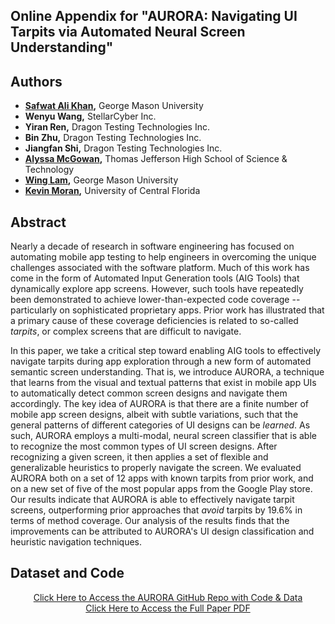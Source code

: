 ## Online Appendix for "AURORA: Navigating UI Tarpits via Automated Neural Screen Understanding"

## Authors
* **<a href="https://mason.gmu.edu/~skhan89/">Safwat Ali Khan</a>,** George Mason University
* **Wenyu Wang,** StellarCyber Inc.
* **Yiran Ren,** Dragon Testing Technologies Inc.
* **Bin Zhu,** Dragon Testing Technologies Inc.
* **Jiangfan Shi,** Dragon Testing Technologies Inc.
* **<a href="https://mason.gmu.edu/~jmahmud/">Alyssa McGowan</a>,** Thomas Jefferson High School of Science & Technology
* **<a href="https://cs.gmu.edu/~winglam/">Wing Lam</a>,** George Mason University
* **<a href="https://www.kpmoran.com">Kevin Moran</a>,** University of Central Florida


## Abstract

Nearly a decade of research in software engineering has focused on automating mobile app testing to help engineers in overcoming the unique challenges associated with the software platform. Much of this work has come in the form of Automated Input Generation tools (AIG Tools) that dynamically explore app screens. However, such tools have repeatedly been demonstrated to achieve lower-than-expected code coverage -- particularly on sophisticated proprietary apps.
Prior work has illustrated that a primary cause of these coverage deficiencies is related to so-called *tarpits*, or complex screens that are difficult to navigate. 

In this paper, we take a critical step toward enabling AIG tools to effectively navigate tarpits during app exploration through a new form of automated semantic screen understanding. That is, we introduce AURORA, a technique that learns from the visual and textual patterns that exist in mobile app UIs to automatically detect common screen designs and navigate them accordingly. The key idea of AURORA is that there are a finite number of mobile app screen designs, albeit with subtle variations, such that the general patterns of different categories of UI designs can be *learned*. As such, AURORA employs a multi-modal, neural screen classifier that is able to recognize the most common types of UI screen designs. After recognizing a given screen, it then applies a set of flexible and generalizable heuristics to properly navigate the screen. We evaluated AURORA both on a set of 12 apps with known tarpits from prior work, and on a new set of five of the most popular apps from the Google Play store. 
Our results indicate that AURORA is able to effectively navigate tarpit screens, outperforming prior approaches that *avoid* tarpits by 19.6\% in terms of method coverage. 
Our analysis of the results finds that the improvements can be attributed to AURORA's UI design classification and heuristic navigation techniques.

## Dataset and Code

<center><a href="https://github.com/safwatalikhan/AURORA/" title="Click Here to Access the Clarity Dataset" class="md-button md-button--primary"> Click Here to Access the AURORA GitHub Repo with Code & Data </a></center>

<center><a href="https://arxiv.org/abs/2404.01240" title="Click Here to Access Experimental Data for SANER'22 Paper" class="md-button md-button--primary"> Click Here to Access the Full Paper PDF </a></center>

